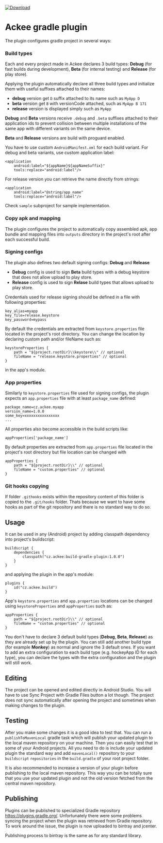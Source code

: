[ ![Download](https://api.bintray.com/packages/ackeecz/gradle-plugin/build-gradle-plugin/images/download.svg) ](https://bintray.com/ackeecz/gradle-plugin/build-gradle-plugin/_latestVersion)
# Ackee gradle plugin

The plugin configures gradle project in several ways:

### Build types
Each and every project made in Ackee declares 3 build types:
**Debug** (for fast builds during development),
**Beta** (for internal testing) and
**Release** (for play store).

Applying the plugin automatically declare all three build types and initialize them with
useful suffixes attached to their names:
 - **debug** version get `D` suffix attached to its name such as `MyApp D`
 - **beta** version get `B` with versionCode attached, such as `MyApp B 171`
 - **release** version is displayed simply such as `MyApp`

**Debug** and **Beta** versions receive `.debug` and `.beta` suffixes attached to their application
ids to prevent collision between multiple installations of the same app with different variants on
the same device.

**Beta** and **Release** versions are build with proguard enabled.

You have to use custom `AndroidManifest.xml` for each build variant.
For debug and beta variants, use custom application label:
```
<application
    android:label="${appName}${appNameSuffix}"
    tools:replace="android:label"/>
```
For release version you can retrieve the name directly from strings:
```
<application
    android:label="@string/app_name"
    tools:replace="android:label"/>
```

Check `sample` subproject for sample implementation.

### Copy apk and mapping

The plugin configures the project to automatically copy assembled apk, app bundle and mapping files into
`outputs` directory in the project's root after each successful build.

### Signing configs

The plugin also defines two default signing configs: **Debug** and **Release**

- **Debug** config is used to sign **Beta** build types with a debug keystore that does not allow
upload to play store.
- **Release** config is used to sign **Relase** build types that allows upload to play store.

Credentials used for release signing should be defined in a file with following properties:
```
key_alias=myapp
key_file=release.keystore
key_password=mypass
```

By default the credentials are extracted from `keystore.properties` file located in the project's
root directory. You can change the location by declaring custom path and/or fileName such as:

```
keystoreProperties {
    path = "${project.rootDir}\\keystore\\" // optional
    fileName = "release.keystore.properties" // optional
}
```
in the app's module.

### App properties
Similarly to `keystore.properties` file used for signing configs, the plugin expects an
`app.properties` file with at least `package_name` defined:
```
package_name=cz.ackee.myapp
version_name=1.0.0
some_key=xxxxxxxxxxxxxxxx
...
```
All properties also become accessible in the build scripts like:
```
appProperties['package_name']
```
By default properties are extracted from `app.properties` file located in the project's
root directory but file location can be changed with
```
appProperties {
    path = "${project.rootDir}\\" // optional
    fileName = "custom.properties" // optional
}
```

### Git hooks copying
If folder `.githooks` exists within the repository content of this folder is copied to the `.git/hooks` folder. Thats because we want to have some
hooks as part of the git repository and there is no standard way to do so.  


## Usage

It can be used in any (Android) project by adding classpath dependency into project's buildscript:
```
buildscript {
    dependencies {
        classpath("cz.ackee:build-gradle-plugin:1.0.0")
    }
}
```

and applying the plugin in the app's module:

```
plugins {
    id("cz.ackee.build")
}
```

App's `keystore.properties` and `app.properties` locations can be changed using
`keystoreProperties` and `appProperties` such as:
```
appProperties {
    path = "${project.rootDir}\\" // optional
    fileName = "custom.properties" // optional
}
```

You don't have to declare 3 default build types (**Debug**, **Beta**, **Release**) as they are
already set up by the plugin. You can still add another build type (for example **Monkey**) as
normal and ignore the 3 default ones. If you want to add an extra configuration to each build type
(e.g. hockeyApp ID for each type), you can declare the types with the extra configuration and
the plugin will still work.

## Editing
The project can be opened and edited directly in Android Studio.
You will have to use Sync Project with Gradle Files button a lot though.
The project does not sync automatically after opening the project and sometimes when
making changes to the plugin.

## Testing
After you make some changes it is a good idea to test that. You can run a `publishToMavenLocal`
gradle task which will publish your updated plugin to the local maven repository on your machine.
Then you can easily test that in some of your Android projects. All you need to do is include your
updated plugin the standard way and add `mavenLocal()` repository to your `buildscript`
`repositories` in the `build.gradle` of your root project folder.

It is also recommended to increase a version of your plugin before publishing to the local maven
repository. This way you can be totally sure that you use your updated plugin and not the old version
fetched from the central maven repository.

## Publishing
Plugins can be published to specialized Gradle repository https://plugins.gradle.org/.
Unfortunately there were some problems syncing the project when the plugin was retrieved
from Gradle repository. To work around the issue, the plugin is now uploaded to bintray
and jcenter.

Publishing process to bintray is the same as for any standard library.
